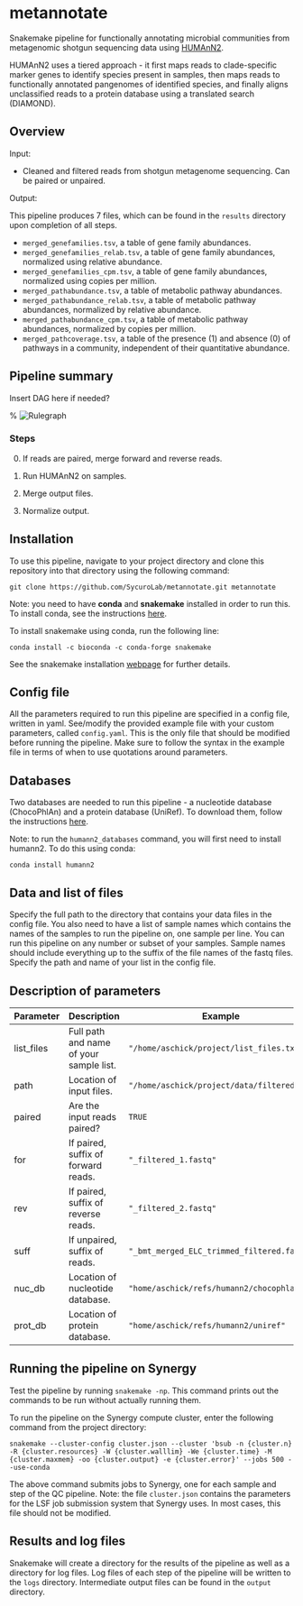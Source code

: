 # metannotate

Snakemake pipeline for functionally annotating microbial communities from metagenomic shotgun sequencing data using [HUMAnN2](http://huttenhower.sph.harvard.edu/humann2).

HUMAnN2 uses a tiered approach - it first maps reads to clade-specific marker genes to identify species present in samples, then maps reads to functionally annotated pangenomes of identified species, and finally aligns unclassified reads to a protein database using a translated search (DIAMOND). 

## Overview

Input: 

* Cleaned and filtered reads from shotgun metagenome sequencing. Can be paired or unpaired.

Output: 

This pipeline produces 7 files, which can be found in the `results` directory upon completion of all steps.

* `merged_genefamilies.tsv`, a table of gene family abundances.
* `merged_genefamilies_relab.tsv`, a table of gene family abundances, normalized using relative abundance.
* `merged_genefamilies_cpm.tsv`, a table of gene family abundances, normalized using copies per million.
* `merged_pathabundance.tsv`, a table of metabolic pathway abundances.
* `merged_pathabundance_relab.tsv`, a table of metabolic pathway abundances, normalized by relative abundance.
* `merged_pathabundance_cpm.tsv`, a table of metabolic pathway  abundances, normalized by copies per million.
* `merged_pathcoverage.tsv`, a table of the presence (1) and absence (0) of pathways in a community, independent of their quantitative abundance.

## Pipeline summary

Insert DAG here if needed?

% ![Rulegraph](./metaphlan_files/rulegraph.png)

### Steps

0) If reads are paired, merge forward and reverse reads.

1) Run HUMAnN2 on samples. 

2) Merge output files.

3) Normalize output.

## Installation

To use this pipeline, navigate to your project directory and clone this repository into that directory using the following command:

```
git clone https://github.com/SycuroLab/metannotate.git metannotate
```

Note: you need to have **conda** and **snakemake** installed in order to run this. To install conda, see the instructions [here](https://github.com/ucvm/synergy/wiki). 

To install snakemake using conda, run the following line:

```
conda install -c bioconda -c conda-forge snakemake
```

See the snakemake installation [webpage](https://snakemake.readthedocs.io/en/stable/getting_started/installation.html) for further details.

## Config file

All the parameters required to run this pipeline are specified in a config file, written in yaml. See/modify the provided example file with your custom parameters, called `config.yaml`. This is the only file that should be modified before running the pipeline. Make sure to follow the syntax in the example file in terms of when to use quotations around parameters.

## Databases

Two databases are needed to run this pipeline - a nucleotide database (ChocoPhlAn) and a protein database (UniRef). To download them, follow the instructions [here](https://bitbucket.org/biobakery/humann2/wiki/Home#markdown-header-standard-workflow). 

Note: to run the `humann2_databases` command, you will first need to install humann2. To do this using conda:

```
conda install humann2
```

## Data and list of files

Specify the full path to the directory that contains your data files in the config file. You also need to have a list of sample names which contains the names of the samples to run the pipeline on, one sample per line. You can run this pipeline on any number or subset of your samples. Sample names should include everything up to the suffix of the file names of the fastq files. Specify the path and name of your list in the config file.

## Description of parameters
| Parameter | Description | Example |
| -------------- | --------------- | ------------ |
| list_files | Full path and name of your sample list. | `"/home/aschick/project/list_files.txt"` |
| path | Location of input files. | `"/home/aschick/project/data/filtered/"` |
| paired | Are the input reads paired? | `TRUE` |
| for | If paired, suffix of forward reads. | `"_filtered_1.fastq"` |
| rev | If paired, suffix of reverse reads. | `"_filtered_2.fastq"` |
| suff | If unpaired, suffix of reads. | `"_bmt_merged_ELC_trimmed_filtered.fastq"`
| nuc_db | Location of nucleotide database. | `"home/aschick/refs/humann2/chocophlan"` |
| prot_db | Location of protein database. | `"home/aschick/refs/humann2/uniref"` |

## Running the pipeline on Synergy

Test the pipeline by running `snakemake -np`. This command prints out the commands to be run without actually running them. 

To run the pipeline on the Synergy compute cluster, enter the following command from the project directory:

```
snakemake --cluster-config cluster.json --cluster 'bsub -n {cluster.n} -R {cluster.resources} -W {cluster.walllim} -We {cluster.time} -M {cluster.maxmem} -oo {cluster.output} -e {cluster.error}' --jobs 500 --use-conda
```
The above command submits jobs to Synergy, one for each sample and step of the QC pipeline. Note: the file `cluster.json` contains the parameters for the LSF job submission system that Synergy uses. In most cases, this file should not be modified.

## Results and log files

Snakemake will create a directory for the results of the pipeline as well as a directory for log files. Log files of each step of the pipeline will be written to the `logs` directory. Intermediate output files can be found in the `output` directory. 





